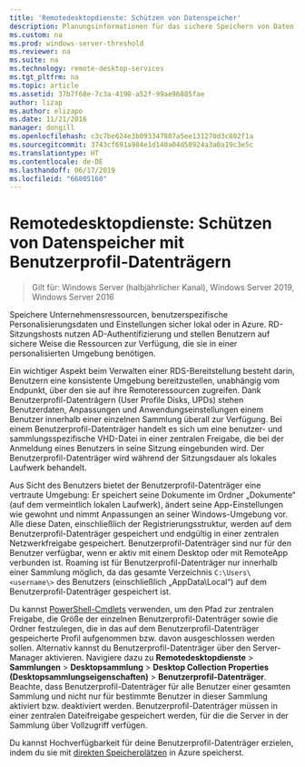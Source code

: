 ```yaml
---
title: 'Remotedesktopdienste: Schützen von Datenspeicher'
description: Planungsinformationen für das sichere Speichern von Daten mithilfe von Benutzerprofil-Datenträgern (User Profile Disks, UPDs) in RDS
ms.custom: na
ms.prod: windows-server-threshold
ms.reviewer: na
ms.suite: na
ms.technology: remote-desktop-services
ms.tgt_pltfrm: na
ms.topic: article
ms.assetid: 37b7f68e-7c3a-4190-a52f-99ae96885fae
author: lizap
ms.author: elizapo
ms.date: 11/21/2016
manager: dongill
ms.openlocfilehash: c3c7be624e3b093347807a5ee131270d3c802f1a
ms.sourcegitcommit: 3743cf691a984e1d140a04d50924a3a0a19c3e5c
ms.translationtype: HT
ms.contentlocale: de-DE
ms.lasthandoff: 06/17/2019
ms.locfileid: "66805160"
---
```

# <a name="remote-desktop-services---secure-data-storage-with-upds"></a>Remotedesktopdienste: Schützen von Datenspeicher mit Benutzerprofil-Datenträgern

>Gilt für: Windows Server (halbjährlicher Kanal), Windows Server 2019, Windows Server 2016

Speichere Unternehmensressourcen, benutzerspezifische Personalisierungsdaten und Einstellungen sicher lokal oder in Azure. RD-Sitzungshosts nutzen AD-Authentifizierung und stellen Benutzern auf sichere Weise die Ressourcen zur Verfügung, die sie in einer personalisierten Umgebung benötigen. 

Ein wichtiger Aspekt beim Verwalten einer RDS-Bereitstellung besteht darin, Benutzern eine konsistente Umgebung bereitzustellen, unabhängig vom Endpunkt, über den sie auf ihre Remoteressourcen zugreifen. Dank Benutzerprofil-Datenträgern (User Profile Disks, UPDs) stehen Benutzerdaten, Anpassungen und Anwendungseinstellungen einem Benutzer innerhalb einer einzelnen Sammlung überall zur Verfügung. Bei einem Benutzerprofil-Datenträger handelt es sich um eine benutzer- und sammlungsspezifische VHD-Datei in einer zentralen Freigabe, die bei der Anmeldung eines Benutzers in seine Sitzung eingebunden wird. Der Benutzerprofil-Datenträger wird während der Sitzungsdauer als lokales Laufwerk behandelt. 

Aus Sicht des Benutzers bietet der Benutzerprofil-Datenträger eine vertraute Umgebung: Er speichert seine Dokumente im Ordner „Dokumente“ (auf dem vermeintlich lokalen Laufwerk), ändert seine App-Einstellungen wie gewohnt und nimmt Anpassungen an seiner Windows-Umgebung vor. Alle diese Daten, einschließlich der Registrierungsstruktur, werden auf dem Benutzerprofil-Datenträger gespeichert und endgültig in einer zentralen Netzwerkfreigabe gespeichert. Benutzerprofil-Datenträger sind nur für den Benutzer verfügbar, wenn er aktiv mit einem Desktop oder mit RemoteApp verbunden ist. Roaming ist für Benutzerprofil-Datenträger nur innerhalb einer Sammlung möglich, da das gesamte Verzeichnis `C:\Users\<username\>` des Benutzers (einschließlich „AppData\Local“) auf dem Benutzerprofil-Datenträger gespeichert ist.

Du kannst [PowerShell-Cmdlets](https://technet.microsoft.com/library/jj215443.aspx) verwenden, um den Pfad zur zentralen Freigabe, die Größe der einzelnen Benutzerprofil-Datenträger sowie die Ordner festzulegen, die in das auf dem Benutzerprofil-Datenträger gespeicherte Profil aufgenommen bzw. davon ausgeschlossen werden sollen. Alternativ kannst du Benutzerprofil-Datenträger über den Server-Manager aktivieren. Navigiere dazu zu **Remotedesktopdienste** > **Sammlungen** > **Desktopsammlung** > **Desktop Collection Properties (Desktopsammlungseigenschaften)**  > **Benutzerprofil-Datenträger**. Beachte, dass Benutzerprofil-Datenträger für alle Benutzer einer gesamten Sammlung und nicht nur für bestimmte Benutzer in dieser Sammlung aktiviert bzw. deaktiviert werden. Benutzerprofil-Datenträger müssen in einer zentralen Dateifreigabe gespeichert werden, für die die Server in der Sammlung über Vollzugriff verfügen. 

Du kannst Hochverfügbarkeit für deine Benutzerprofil-Datenträger erzielen, indem du sie mit [direkten Speicherplätzen](rds-storage-spaces-direct-deployment.md) in Azure speicherst. 